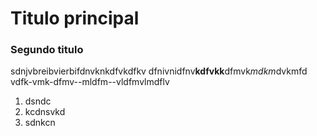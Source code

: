 # Titulo principal
### Segundo titulo
sdnjvbreibvierbifdnvknkdfvkdfkv
dfnivnidfnv**kdfvkk**dfmvk*mdkm*dvkmfd
vdfk-vmk-dfmv--mldfm--vldfmvlmdflv

1. dsndc
2. kcdnsvkd
3. sdnkcn